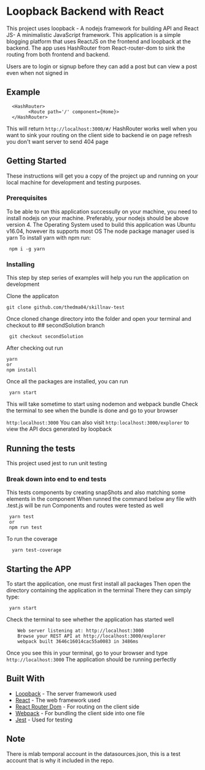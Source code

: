 # Loopback Backend with React

This project uses loopback - A nodejs framework for building API and React JS- A minimalistic JavaScript framework. This application is a simple blogging platform that uses ReactJS on the frontend and loopback at the backend. The app uses HashRouter from React-router-dom to sink the routing from both frontend and backend.

Users are to login or signup before they can add a post but can view a post even when not signed in

## Example

```
  <HashRouter>
        <Route path='/' component={Home}>
  </HashRouter>

```
This will return ```http://localhost:3000/#/```
HashRouter works well when you want to sink your routing on the client side to backend ie on page refresh you don't want server to send 404 page

## Getting Started

These instructions will get you a copy of the project up and running on your local machine for development and testing purposes.

### Prerequisites

To be able to run this application successully on your machine, you need to install nodejs on your machine. Preferably, your nodejs should be above version 4.
The Operating System used to build this application was Ubuntu v16.04, however its supports most OS
The node package manager used is yarn
To install yarn with npm run:

```
 npm i -g yarn
```

### Installing

This step by step series of examples will help you run the application on development


Clone the applicaton

```
git clone github.com/thedma04/skillnav-test
```


Once cloned change directory into the folder and open your terminal and checkout to ## secondSolution branch 

```
 git checkout secondSolution

```
After checking out run

```
yarn 
or 
npm install

```

Once all the packages are installed, you can run 

```
 yarn start

```
This will take sometime to start using nodemon and webpack bundle
Check the terminal to see when the bundle is done and go to your browser

```http:localhost:3000```
You can also visit ```http:localhost:3000/explorer``` to view the API docs generated by loopback


## Running the tests

This project used jest to run unit testing

### Break down into end to end tests

This tests components by creating snapShots and also matching some elements in the component
When runned the command below any file with .test.js will be run
Components and routes were tested as well

```
 yarn test
 or
 npm run test
```

To run the coverage
```
  yarn test-coverage

```

## Starting the APP

To start the application, one must first install all packages
Then open the directory containing the application in the terminal
There they can simply type:

```
 yarn start
```

Check the terminal to see whether the application has started well

```
    Web server listening at: http://localhost:3000
    Browse your REST API at http://localhost:3000/explorer
    webpack built 3646c16014cac55a0083 in 3486ms

```

Once you see this in your terminal, go to your browser and type ```http://localhost:3000```
The application should be running perfectly


## Built With

* [Loopback](https://loopback.io/) - The server framework used
* [React](https://reactjs.org/) - The web framework used
* [React Router Dom](https://reacttraining.com/react-router/web/guides/philosophy) - For routing on the client side
* [Webpack](https://webpack.js.org/) - For bundling the client side into one file
* [Jest](http://jestjs.io/) - Used for testing


## Note
There is mlab temporal account in the datasources.json, this is a test account that is why it included in the repo.


